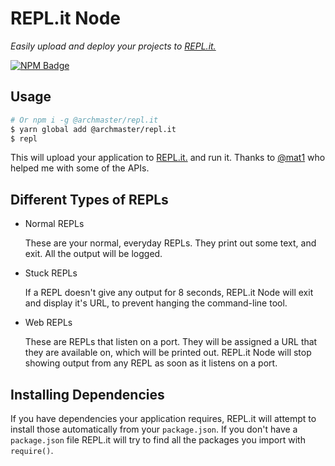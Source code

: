 # REPL.it Node

*Easily upload and deploy your projects to [REPL.it.](https://repl.it/)*

[![NPM Badge](https://img.shields.io/npm/v/@archmaster/repl.it.svg?colorB=red&style=flat-square)](https://npmjs.com/@archmaster/repl.it)

## Usage 

```bash
# Or npm i -g @archmaster/repl.it
$ yarn global add @archmaster/repl.it
$ repl
```

This will upload your application to [REPL.it.](https://repl.it/) and run it. Thanks to [@mat1](https://repl.it/@mat1) who helped me with some of the APIs.

## Different Types of REPLs

- Normal REPLs

  These are your normal, everyday REPLs. They print out some text, and exit. All the output will be logged.

- Stuck REPLs

  If a REPL doesn't give any output for 8 seconds, REPL.it Node will exit and display it's URL, to prevent hanging the command-line tool.

- Web REPLs

  These are REPLs that listen on a port. They will be assigned a URL that they are available on, which will be printed out. REPL.it Node will stop showing output from any REPL as soon as it listens on a port.

## Installing Dependencies

If you have dependencies your application requires, REPL.it will attempt to install those automatically from your `package.json`. If you don't have a `package.json` file REPL.it will try to find all the packages you import with `require()`.
